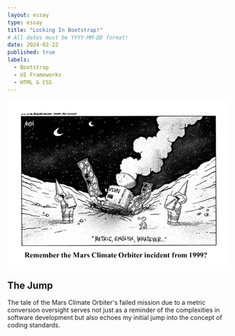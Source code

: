 ```yaml
---
layout: essay
type: essay
title: "Locking In Bootstrap!"
# All dates must be YYYY-MM-DD format!
date: 2024-02-22
published: true
labels:
  - Bootstrap
  - UI Frameworks
  - HTML & CSS
---
```


 <img width="500px" class="rounded float-start pe-4" src="../img/jumpingintostand.jpeg"> 


## The Jump

The tale of the Mars Climate Orbiter's failed mission due to a metric conversion oversight serves not just as a reminder of the complexities in software development but also echoes my initial jump into the concept of coding standards. 
